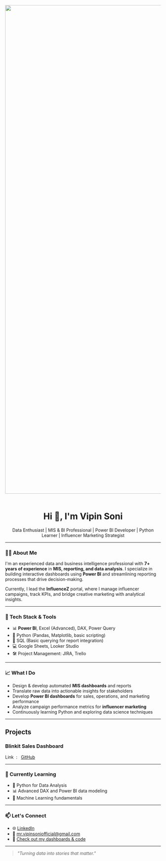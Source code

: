 <div align="center">
 
<img src="https://user-images.githubusercontent.com/74038190/221352995-5ac18bdf-1a19-4f99-bbb6-77559b220470.gif" width="1580">
<br><br>

</div>

<h1 align="center">Hi 👋, I'm Vipin Soni </h1>
<p align="center">Data Enthusiast | MIS & BI Professional | Power BI Developer | Python Learner | Influencer Marketing Strategist</p>

---

### 👨‍💻 About Me

I'm an experienced data and business intelligence professional with **7+ years of experience** in **MIS, reporting, and data analysis**. I specialize in building interactive dashboards using **Power BI** and streamlining reporting processes that drive decision-making.

Currently, I lead the **InfluenceZ** portal, where I manage influencer campaigns, track KPIs, and bridge creative marketing with analytical insights.

---

### 🚀 Tech Stack & Tools

- 📊 **Power BI**, Excel (Advanced), DAX, Power Query  
- 🐍 Python (Pandas, Matplotlib, basic scripting)
- 📁 SQL (Basic querying for report integration)
- 💻 Google Sheets, Looker Studio
- 🛠️ Project Management: JIRA, Trello

---

### 📈 What I Do

- Design & develop automated **MIS dashboards** and reports
- Translate raw data into actionable insights for stakeholders
- Develop **Power BI dashboards** for sales, operations, and marketing performance
- Analyze campaign performance metrics for **influencer marketing**
- Continuously learning Python and exploring data science techniques

---

## Projects

### **Blinkit Sales Dashboard**

Link&nbsp;&nbsp;: &nbsp;&nbsp;[GitHub](https://github.com/VipinSoni-Git)

---

### 🌱 Currently Learning

- 🐍 Python for Data Analysis
- 📊 Advanced DAX and Power BI data modeling
- 🧠 Machine Learning fundamentals

---

### 📫 Let's Connect

- 🌐 [LinkedIn](https://www.linkedin.com/in/er-vipinsoni/)
- 📧 mr.vipinsoniofficial@gmail.com
- 🧰 [Check out my dashboards & code](https://github.com/VipinSoni-Git)

---

> *"Turning data into stories that matter."*
